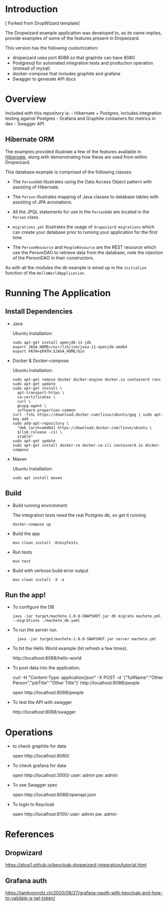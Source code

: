 # Introduction

[ Forked from DropWizard template]

The Dropwizard example application was developed to, as its name implies, provide examples of some of the features
present in Dropwizard.

This version has the following customization:

- dropwizard uses port 8088 so that graphite can have 8080
- Postgresql for automated integration tests and production operation (instead of mysql)
- docker-compose that includes graphite and grafana
- Swagger to generate API docs

# Overview

Included with this repository is: - Hibernate + Postgres, includes integration testing against Postgres - Grafana and Graphite containers for metrics in dev - Swagger API

## Hibernate ORM

The examples provided illustrate a few of the features available in [Hibernate](http://hibernate.org/),
along with demonstrating how these are used from within Dropwizard.

This database example is comprised of the following classes:

- The `PersonDAO` illustrates using the Data Access Object pattern with assisting of Hibernate.

- The `Person` illustrates mapping of Java classes to database tables with assisting of JPA annotations.

- All the JPQL statements for use in the `PersonDAO` are located in the `Person` class.

- `migrations.yml` illustrates the usage of `dropwizard-migrations` which can create your database prior to running
  your application for the first time.

- The `PersonResource` and `PeopleResource` are the REST resource which use the PersonDAO to retrieve data from the database, note the injection
  of the PersonDAO in their constructors.

As with all the modules the db example is wired up in the `initialize` function of the `HelloWorldApplication`.

# Running The Application

## Install Dependencies

- Java

  Ubuntu Installation:

      sudo apt-get install openjdk-11-jdk
      export JAVA_HOME=/usr/lib/jvm/java-11-openjdk-amd64
      export PATH=$PATH:$JAVA_HOME/bin

- Docker & Docker-compose

  Ubuntu Installation:

      sudo apt-get remove docker docker-engine docker.io containerd runc
      sudo apt-get update
      sudo apt-get install \
      	apt-transport-https \
      	ca-certificates \
      	curl \
      	gnupg-agent \
      	software-properties-common
      curl -fsSL https://download.docker.com/linux/ubuntu/gpg | sudo apt-key add -
      sudo add-apt-repository \
      	"deb [arch=amd64] https://download.docker.com/linux/ubuntu \
      	$(lsb_release -cs) \
      	stable"
      sudo apt-get update
      sudo apt-get install docker-ce docker-ce-cli containerd.io docker-compose

- Maven

  Ubuntu Installation:

      sudo apt install maven

## Build

- Build running environment

  The integration tests need the real Postgres db, so get it running

      docker-compose up

- Build the app

      mvn clean install -DskipTests

- Run tests

      mvn test

- Build with verbose build error output

      mvn clean install -X -e

## Run the app!

- To configure the DB

      java -jar target/machete-1.0.0-SNAPSHOT.jar db migrate machete.yml --migrations ./machete_db.yaml

- To run the server run.

        java -jar target/machete-1.0.0-SNAPSHOT.jar server machete.yml

- To hit the Hello World example (hit refresh a few times).

  http://localhost:8088/hello-world

- To post data into the application.

  curl -H "Content-Type: application/json" -X POST -d '{"fullName":"Other Person","jobTitle":"Other Title"}' http://localhost:8088/people

  open http://localhost:8088/people

- To test the API with swagger

  http://localhost:8088/swagger

# Operations

- to check graphite for data

  open http://localhost:8080/

- To check grafana for data

  open http://localhost:3000/
  user: admin
  pw: admin

- To see Swagger spec

  open http://localhost:8088/openapi.json

- To login to Keycloak

  open http://localhost:8100/
  user: admin
  pw: admin

# References

## Dropwizard

https://ahus1.github.io/keycloak-dropwizard-integration/tutorial.html

## Grafana auth

https://janikvonrotz.ch/2020/08/27/grafana-oauth-with-keycloak-and-how-to-validate-a-jwt-token/
